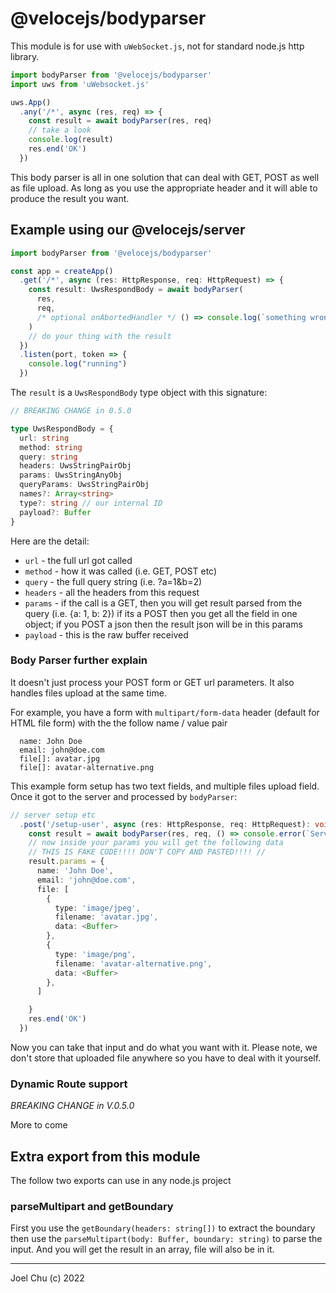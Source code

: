# @velocejs/bodyparser

This module is for use with `uWebSocket.js`, not for standard node.js http library.

```ts
import bodyParser from '@velocejs/bodyparser'
import uws from 'uWebsocket.js'

uws.App()
  .any('/*', async (res, req) => {
    const result = await bodyParser(res, req)
    // take a look
    console.log(result)
    res.end('OK')
  })
```

This body parser is all in one solution that can deal with GET, POST
as well as file upload. As long as you use the appropriate header and
it will able to produce the result you want.  

## Example using our @velocejs/server

```ts
import bodyParser from '@velocejs/bodyparser'

const app = createApp()
  .get('/*', async (res: HttpResponse, req: HttpRequest) => {
    const result: UwsRespondBody = await bodyParser(
      res,
      req,
      /* optional onAbortedHandler */ () => console.log(`something wrong`)
    )
    // do your thing with the result  
  })
  .listen(port, token => {
    console.log("running")
  })
```

The `result` is a `UwsRespondBody` type object with this signature:

```ts
// BREAKING CHANGE in 0.5.0

type UwsRespondBody = {
  url: string
  method: string
  query: string
  headers: UwsStringPairObj
  params: UwsStringAnyObj
  queryParams: UwsStringPairObj
  names?: Array<string>
  type?: string // our internal ID
  payload?: Buffer
}
```

Here are the detail:

- `url` - the full url got called
- `method` - how it was called (i.e. GET, POST etc)
- `query` - the full query string (i.e. ?a=1&b=2)
- `headers` - all the headers from this request
- `params` - if the call is a GET, then you will get result parsed from the query (i.e. {a: 1, b: 2}) if its a POST then you get all the field in one object; if you POST a json then the result json will be in this params
- `payload` - this is the raw buffer received

### Body Parser further explain

It doesn't just process your POST form or GET url parameters. It also handles files upload at the same time.

For example, you have a form with `multipart/form-data` header (default for HTML file form)
with the the follow name / value pair

```
  name: John Doe
  email: john@doe.com
  file[]: avatar.jpg
  file[]: avatar-alternative.png
```

This example form setup has two text fields, and multiple files upload field.
Once it got to the server and processed by `bodyParser`:

```ts
// server setup etc
  .post('/setup-user', async (res: HttpResponse, req: HttpRequest): void => {
    const result = await bodyParser(res, req, () => console.error(`Server aborted!`))
    // now inside your params you will get the following data
    // THIS IS FAKE CODE!!!! DON'T COPY AND PASTED!!!! //
    result.params = {
      name: 'John Doe',
      email: 'john@doe.com',
      file: [
        {
          type: 'image/jpeg',
          filename: 'avatar.jpg',
          data: <Buffer>
        },
        {
          type: 'image/png',
          filename: 'avatar-alternative.png',
          data: <Buffer>
        },
      ]

    }
    res.end('OK')
  })
```

Now you can take that input and do what you want with it. Please note, we don't store that uploaded file anywhere
so you have to deal with it yourself.

### Dynamic Route support

*BREAKING CHANGE in V.0.5.0*

More to come


## Extra export from this module

The follow two exports can use in any node.js project

### parseMultipart and getBoundary

First you use the `getBoundary(headers: string[])` to extract the boundary
then use the `parseMultipart(body: Buffer, boundary: string)` to parse the input.
And you will get the result in an array, file will also be in it.



---

Joel Chu (c) 2022
